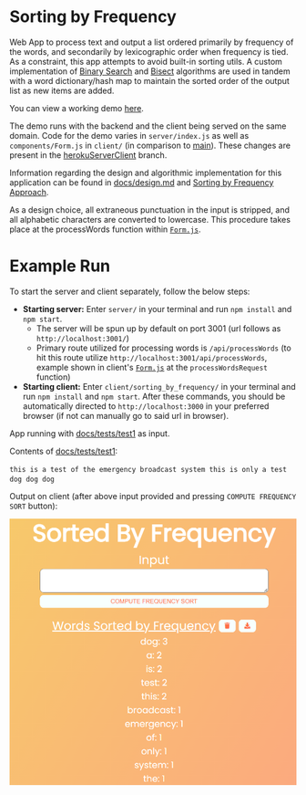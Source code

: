 # Sorting by Frequency
Web App to process text and output a list ordered primarily by frequency of the words, and secondarily by lexicographic order when frequency is tied. As a constraint, this app attempts to avoid built-in sorting utils. A custom implementation of [Binary Search](https://en.wikipedia.org/wiki/Binary_search_algorithm) and [Bisect](https://en.wikipedia.org/wiki/Bisection_(software_engineering)) algorithms are used in tandem with a word dictionary/hash map to maintain the sorted order of the output list as new items are added.

You can view a working demo [here](https://sorting-by-frequency.herokuapp.com/).

The demo runs with the backend and the client being served on the same domain. Code for the demo varies in `server/index.js` as well as `components/Form.js` in `client/` (in comparison to [main](https://github.com/andrew-d-gordon/sorting_by_frequency/tree/main)). These changes are present in the [herokuServerClient](https://github.com/andrew-d-gordon/sorting_by_frequency/tree/herokuServerClient) branch.

Information regarding the design and algorithmic implementation for this application can be found in [docs/design.md](docs/design.md) and [Sorting by Frequency Approach](docs/SortingbyFrequencyApproach.pdf).

As a design choice, all extraneous punctuation in the input is stripped, and all alphabetic characters are converted to lowercase. This procedure takes place at the processWords function within [`Form.js`](client/sorting_by_frequency/src/components/Form.js).

# Example Run

To start the server and client separately, follow the below steps:
- **Starting server:** Enter `server/` in your terminal and run `npm install` and `npm start`.
  - The server will be spun up by default on port 3001 (url follows as `http://localhost:3001/`)
  - Primary route utilized for processing words is `/api/processWords` (to hit this route utilize `http://localhost:3001/api/processWords`, example shown in client's [`Form.js`](client/sorting_by_frequency/src/components/Form.js) at the `processWordsRequest` function)
- **Starting client:** Enter `client/sorting_by_frequency/` in your terminal and run `npm install` and `npm start`. After these commands, you should be automatically directed to `http://localhost:3000` in your preferred browser (if not can manually go to said url in browser).

App running with [docs/tests/test1](docs/tests/test1) as input.

Contents of [docs/tests/test1](docs/tests/test1): 

`this is a test of the emergency broadcast system this is only a test dog dog dog`

Output on client (after above input provided and pressing `COMPUTE FREQUENCY SORT` button):

![](docs/images/output_test_1.png)